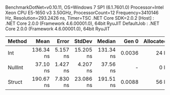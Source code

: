 
BenchmarkDotNet=v0.10.11, OS=Windows 7 SP1 (6.1.7601.0)
Processor=Intel Xeon CPU E5-1650 v3 3.50GHz, ProcessorCount=12
Frequency=3410146 Hz, Resolution=293.2426 ns, Timer=TSC
.NET Core SDK=2.0.2
  [Host]     : .NET Core 2.0.0 (Framework 4.6.00001.0), 64bit RyuJIT
  DefaultJob : .NET Core 2.0.0 (Framework 4.6.00001.0), 64bit RyuJIT


  Method |      Mean |    Error |    StdDev |    Median |  Gen 0 | Allocated |
-------- |----------:|---------:|----------:|----------:|-------:|----------:|
     Int | 136.34 ns | 5.157 ns | 15.205 ns | 131.34 ns | 0.0036 |      24 B |
 NullInt |  37.10 ns | 1.427 ns |  4.207 ns |  37.56 ns |      - |       0 B |
  Struct | 190.67 ns | 7.830 ns | 23.086 ns | 191.51 ns | 0.0088 |      56 B |
